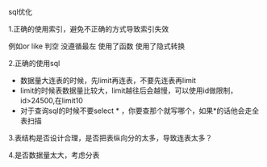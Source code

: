 sql优化

1.正确的使用索引，避免不正确的方式导致索引失效

例如or like 判空 没遵循最左 使用了函数  使用了隐式转换

2.正确的使用sql

- 数据量大连表的时候，先limit再连表，不要先连表再limit
- limit的时候表数据量比较大，limit越往后会越慢，可以使用id做限制，id>24500,在limit10
- 对于查询sql的时候不要select * ，你要查那个就写哪个，如果*的话他会走全表扫描

3.表结构是否设计合理，是否把表纵向分的太多，导致连表太多？

4.是否数据量太大，考虑分表